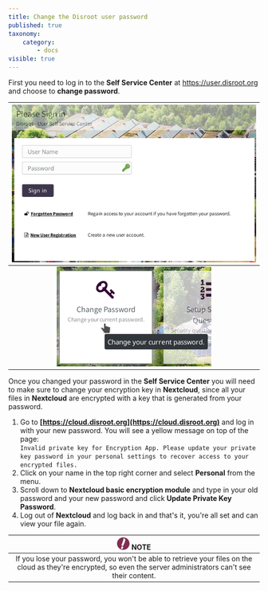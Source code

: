 ```yaml
---
title: Change the Disroot user password
published: true
taxonomy:
    category:
        - docs
visible: true
---
```


First you need to log in to the **Self Service Center** at https://user.disroot.org and choose to **change password**.

|![](en/user.png)|
|:--:|
|![](en/change.png)|

Once you changed your password in the **Self Service Center** you will need to make sure to change your encryption key in **Nextcloud**, since all your files in **Nextcloud** are encrypted with a key that is generated from your password.
1. Go to **[https://cloud.disroot.org](https://cloud.disroot.org)** and log in with your new password.
You will see a yellow message on top of the page:<br>
`Invalid private key for Encryption App. Please update your private key password in your personal settings to recover access to your encrypted files.`
2. Click on your name in the top right corner and select **Personal** from the menu.
3. Scroll down to **Nextcloud basic encryption module** and type in your old password and your new password and click **Update Private Key Password**.
4. Log out of **Nextcloud** and log back in and that's it, you're all set and can view your file again.

|![](en/note.png) **NOTE**|
|:--:|
|If you lose your password, you won't be able to retrieve your files on the cloud as they're encrypted, so even the server administrators can't see their content. |
